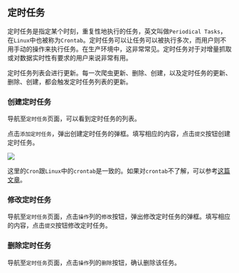 ## 定时任务

定时任务是指定某个时刻，重复性地执行的任务，英文叫做`Periodical Tasks`，在`Linux`中也被称为`Crontab`。定时任务可以让任务可以被执行多次，而用户则不用手动的操作来执行任务。在生产环境中，这非常常见。定时任务对于对增量抓取或对数据实时性有要求的用户来说非常有用。

定时任务列表会进行更新。每一次爬虫更新、删除、创建，以及定时任务的更新、删除、创建，都会触发定时任务列表的更新。

### 创建定时任务

导航至`定时任务`页面，可以看到定时任务的列表。

点击`添加定时任务`，弹出创建定时任务的弹框。填写相应的内容，点击`提交`按钮创建定时任务。

![](https://crawlab.oss-cn-hangzhou.aliyuncs.com/gitbook/schedule-list-add.png)

这里的`Cron`跟`Linux`中的`crontab`是一致的。如果对`crontab`不了解，可以参考[这篇文章](https://www.cnblogs.com/longjshz/p/5779215.html)。

### 修改定时任务

导航至`定时任务`页面，点击`操作`列的`修改`按钮，弹出修改定时任务的弹框。填写相应的内容，点击`提交`按钮修改定时任务。

### 删除定时任务

导航至`定时任务`页面，点击`操作`列的`删除`按钮，确认删除该任务。
